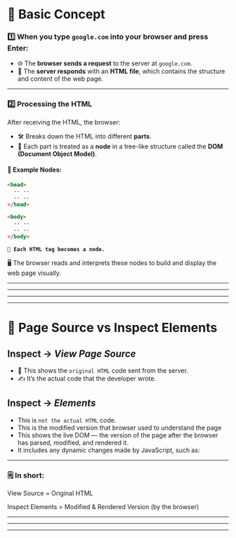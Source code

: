 # 🧠 Basic Concept

### 1️⃣ When you type `google.com` into your browser and press Enter:
- 🌐 The **browser sends a request** to the server at `google.com`.
- 📄 The **server responds** with an **HTML file**, which contains the structure and content of the web page.

---

### 2️⃣ Processing the HTML
After receiving the HTML, the browser:

- 🛠️ Breaks down the HTML into different **parts**.
- 🌲 Each part is treated as a **node** in a tree-like structure called the **DOM (Document Object Model)**.

#### 🧩 Example Nodes:
```html
<head>
  -- --
  -- --
</head>

<body>
  -- --
  -- --
</body>
```

**`🧱 Each HTML tag becomes a node.`**

🖥️ The browser reads and interprets these nodes to build and display the web page visually.

---
---
---
----

# 📘 Page Source vs Inspect Elements

## Inspect → ***View Page Source***
- 🧾 This shows the `original HTML` code sent from the server.
- ✍️ It’s the actual code that the developer wrote.

## Inspect → ***Elements***
- This is `not the actual HTML` code.
- This is the modified version that browser used to understand the page
- This shows the live DOM — the version of the page after the browser has parsed, modified, and rendered it.
- It includes any dynamic changes made by JavaScript, such as:

---

### 🗒️ In short:

View Source = Original HTML

Inspect Elements = Modified & Rendered Version (by the browser)


---
---
---





